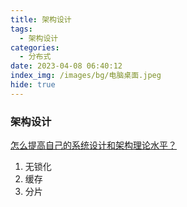 ```yaml
---
title: 架构设计
tags:
  - 架构设计
categories:
  - 分布式
date: 2023-04-08 06:40:12
index_img: /images/bg/电脑桌面.jpeg
hide: true
---
```


### 架构设计

[怎么提高自己的系统设计和架构理论水平？](https://www.zhihu.com/question/395652253/answer/2458366961)

1. 无锁化
2. 缓存
3. 分片
